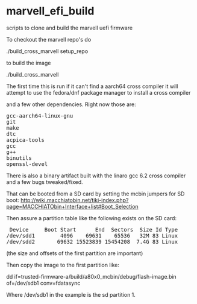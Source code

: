 # marvell_efi_build
scripts to clone and build the marvell uefi firmware

To checkout the marvell repo's do 

./build_cross_marvell setup_repo

to build the image

./build_cross_marvell

The first time this is run if it can't find a aarch64 cross compiler it will
attempt to use the fedora/dnf package manager to install a cross compiler

and a few other dependencies. Right now those are:

<pre>
gcc-aarch64-linux-gnu
git
make
dtc
acpica-tools
gcc
g++
binutils
openssl-devel
</pre>


There is also a binary artifact built with the linaro
gcc 6.2 cross compiler and a few bugs tweaked/fixed.

That can be booted from a SD card by setting the mcbin jumpers
for SD boot:
 http://wiki.macchiatobin.net/tiki-index.php?page=MACCHIATObin+Interface+list#Boot_Selection

Then assure a partition table like the following exists on the SD card:
<pre>
 Device     Boot Start      End  Sectors  Size Id Type
/dev/sdd1        4096    69631    65536   32M 83 Linux
/dev/sdd2       69632 15523839 15454208  7.4G 83 Linux
</pre>

(the size and offsets of the first partition are important)

Then copy the image to the first partition like:

dd if=trusted-firmware-a/build/a80x0_mcbin/debug/flash-image.bin of=/dev/sdb1 conv=fdatasync

Where /dev/sdb1 in the example is the sd partition 1.

